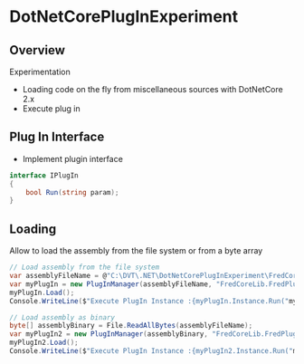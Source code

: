 # DotNetCorePlugInExperiment

## Overview

Experimentation 
- Loading code on the fly from miscellaneous sources with DotNetCore 2.x
- Execute plug in 

## Plug In Interface

- Implement plugin interface 

```cs
interface IPlugIn
{
    bool Run(string param);
}
```

## Loading

Allow to load the assembly from the file system or from a byte array

```cs
// Load assembly from the file system
var assemblyFileName = @"C:\DVT\.NET\DotNetCorePlugInExperiment\FredCoreLib\bin\Debug\netcoreapp2.1\FredCoreLib.dll";
var myPlugIn = new PlugInManager(assemblyFileName, "FredCoreLib.FredPlugIn").Load();
myPlugIn.Load();
Console.WriteLine($"Execute PlugIn Instance :{myPlugIn.Instance.Run("myParam1")}");

// Load assembly as binary
byte[] assemblyBinary = File.ReadAllBytes(assemblyFileName);
var myPlugIn2 = new PlugInManager(assemblyBinary, "FredCoreLib.FredPlugIn").Load();
myPlugIn2.Load();
Console.WriteLine($"Execute PlugIn Instance :{myPlugIn2.Instance.Run("myParam1")}");
```